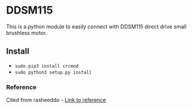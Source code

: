 # DDSM115 

This is a python module to easily connect with DDSM115 direct drive small brushless motor.

## Install

- `sudo pip3 install crcmod`
- `sudo python3 setup.py install`

### Reference
Cited from rasheeddo - [Link to reference](https://github.com/rasheeddo/ddsm115_python.git)
